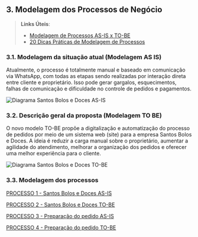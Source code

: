 ## 3. Modelagem dos Processos de Negócio


> **Links Úteis**:
> - [Modelagem de Processos AS-IS x TO-BE](https://dheka.com.br/modelagem-as-is-to-be/)
> - [20 Dicas Práticas de Modelagem de Processos](https://dheka.com.br/20-dicas-praticas-de-modelagem-de-processos/)

### 3.1. Modelagem da situação atual (Modelagem AS IS)

Atualmente, o processo é totalmente manual e baseado em comunicação via WhatsApp, com todas as etapas sendo realizadas por interação direta entre cliente e proprietário. Isso pode gerar gargalos, esquecimentos, falhas de comunicação e dificuldade no controle de pedidos e pagamentos.

![Diagrama Santos Bolos e Doces AS-IS](https://github.com/user-attachments/assets/0083f661-2f24-44f2-878d-c0ce671ef5bc)

### 3.2. Descrição geral da proposta (Modelagem TO BE)

O novo modelo TO-BE propõe a digitalização e automatização do processo de pedidos por meio de um sistema web (site) para a empresa Santos Bolos e Doces. A ideia é reduzir a carga manual sobre o proprietário, aumentar a agilidade do atendimento, melhorar a organização dos pedidos e oferecer uma melhor experiência para o cliente.

![Diagrama Santos Bolos e Doces TO-BE](https://github.com/user-attachments/assets/2dd1ad44-a4dc-4493-831a-593f8db4606f)


### 3.3. Modelagem dos processos

[PROCESSO 1 - Santos Bolos e Doces AS-IS](./processos/processo-1-nome-do-processo.md "Detalhamento do Processo 1.")

[PROCESSO 2 - Santos Bolos e Doces TO-BE](./processos/processo-2-nome-do-processo.md "Detalhamento do Processo 2.")

[PROCESSO 3 - Preparação do pedido AS-IS](./processos/processo-3-nome-do-processo.md "Detalhamento do Processo 3.")

[PROCESSO 4 - Preparação do pedido TO-BE](./processos/processo-4-nome-do-processo.md "Detalhamento do Processo 4.")
